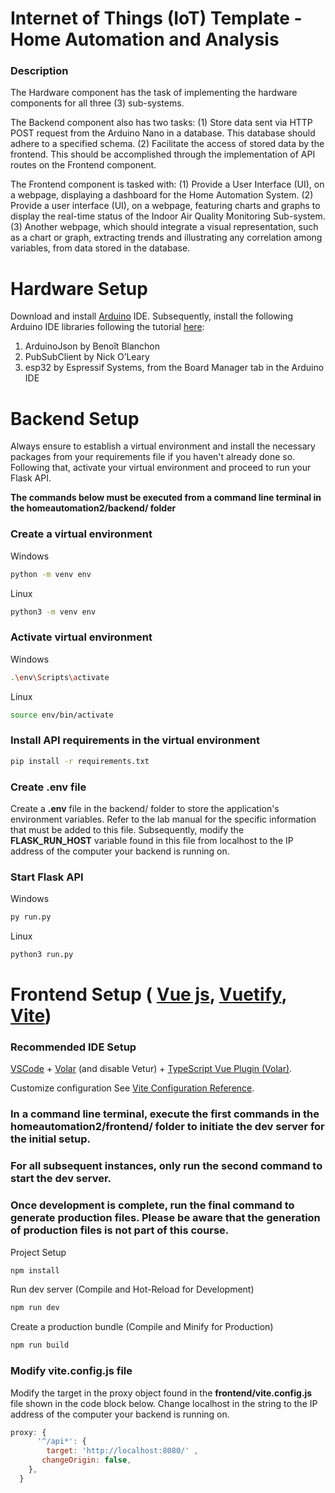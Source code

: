 # Internet of Things (IoT) Template - Home Automation and Analysis

### Description
The Hardware component has the task of implementing the hardware components for all three (3) sub-systems.

The Backend component also has two tasks: (1) Store data sent via HTTP POST request from the Arduino Nano in a database. This database should adhere to a specified schema. (2) Facilitate the access of stored data by the frontend. This should be accomplished through the implementation of API routes on the Frontend component. 

The Frontend component is tasked with: (1) Provide a User Interface (UI), on a webpage, displaying a dashboard for the Home Automation System. (2) Provide a user interface (UI), on a webpage, featuring charts and graphs to display the real-time status of the Indoor Air Quality Monitoring Sub-system. (3) Another webpage, which should integrate a visual representation, such as a chart or graph, extracting trends and illustrating any correlation among variables, from data stored in the database.  


# Hardware Setup
Download and install [Arduino](https://www.arduino.cc/en/software) IDE. Subsequently, install the following Arduino IDE libraries following the tutorial [here](https://support.arduino.cc/hc/en-us/articles/5145457742236-Add-libraries-to-Arduino-IDE):

1. ArduinoJson by Benoît Blanchon
2. PubSubClient by Nick O’Leary
3. esp32 by Espressif Systems, from the Board Manager tab in the Arduino IDE



# Backend Setup
Always ensure to establish a virtual environment and install the necessary packages from your requirements file if you haven't already done so. Following that, activate your virtual environment and proceed to run your Flask API.

**The commands below must be executed from a command line terminal in the homeautomation2/backend/ folder**
### Create a virtual environment

Windows 
```sh
python -m venv env  
```
Linux
```sh
python3 -m venv env  
```
### Activate virtual environment
Windows
```sh
.\env\Scripts\activate 
```
Linux
```sh
source env/bin/activate
```
### Install API requirements in the virtual environment
```sh
pip install -r requirements.txt 
```
### Create **.env** file
Create a **.env** file in the backend/ folder to store the application's environment variables. 
Refer to the lab manual for the specific information that must be added to this file. Subsequently, modify the **FLASK_RUN_HOST** variable found in this file from localhost to the IP address of the computer your backend is running on.

### Start Flask API
Windows
```sh
py run.py 
```
Linux
```sh
python3 run.py
```



# Frontend Setup ( [Vue js](https://vuejs.org/), [Vuetify](https://vuetifyjs.com/en/components/all/), [Vite](https://vitejs.dev/))
### Recommended IDE Setup
[VSCode](https://code.visualstudio.com/) + [Volar](https://marketplace.visualstudio.com/items?itemName=johnsoncodehk.volar) (and disable Vetur) + [TypeScript Vue Plugin (Volar)](https://marketplace.visualstudio.com/items?itemName=johnsoncodehk.vscode-typescript-vue-plugin).

Customize configuration
See [Vite Configuration Reference](https://vitejs.dev/config/).


### In a command line terminal, execute the first commands in the homeautomation2/frontend/ folder to initiate the dev server for the initial setup. 
### For all subsequent instances, only run the second command to start the dev server.
### Once development is complete, run the final command to generate production files. Please be aware that the generation of production files is not part of this course.

Project Setup
```sh
npm install
```

Run dev server (Compile and Hot-Reload for Development)
```sh
npm run dev
```

Create a production bundle (Compile and Minify for Production)
```sh
npm run build
```


### Modify **vite.config.js** file
Modify the target in the proxy object found in the **frontend/vite.config.js** file shown in the code block below. Change localhost in the string to the IP address of the computer your backend is running on.
```js
proxy: {
      '^/api*': { 
        target: 'http://localhost:8080/' ,
       changeOrigin: false,
    },   
  }

```
